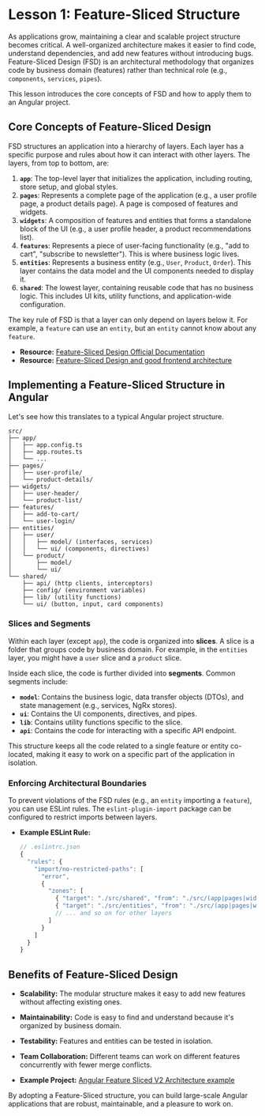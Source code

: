 # Lesson 1: Feature-Sliced Structure

As applications grow, maintaining a clear and scalable project structure becomes critical. A well-organized architecture makes it easier to find code, understand dependencies, and add new features without introducing bugs. Feature-Sliced Design (FSD) is an architectural methodology that organizes code by business domain (features) rather than technical role (e.g., `components`, `services`, `pipes`).

This lesson introduces the core concepts of FSD and how to apply them to an Angular project.

## Core Concepts of Feature-Sliced Design

FSD structures an application into a hierarchy of layers. Each layer has a specific purpose and rules about how it can interact with other layers. The layers, from top to bottom, are:

1.  **`app`**: The top-level layer that initializes the application, including routing, store setup, and global styles.
2.  **`pages`**: Represents a complete page of the application (e.g., a user profile page, a product details page). A page is composed of features and widgets.
3.  **`widgets`**: A composition of features and entities that forms a standalone block of the UI (e.g., a user profile header, a product recommendations list).
4.  **`features`**: Represents a piece of user-facing functionality (e.g., "add to cart", "subscribe to newsletter"). This is where business logic lives.
5.  **`entities`**: Represents a business entity (e.g., `User`, `Product`, `Order`). This layer contains the data model and the UI components needed to display it.
6.  **`shared`**: The lowest layer, containing reusable code that has no business logic. This includes UI kits, utility functions, and application-wide configuration.

The key rule of FSD is that a layer can only depend on layers below it. For example, a `feature` can use an `entity`, but an `entity` cannot know about any `feature`.

- **Resource:** [Feature-Sliced Design Official Documentation](https://feature-sliced.design/)
- **Resource:** [Feature-Sliced Design and good frontend architecture](https://www.codecentric.de/en/knowledge-hub/blog/feature-sliced-design-and-good-frontend-architecture)

## Implementing a Feature-Sliced Structure in Angular

Let's see how this translates to a typical Angular project structure.

```
src/
├── app/
│   ├── app.config.ts
│   ├── app.routes.ts
│   └── ...
├── pages/
│   ├── user-profile/
│   └── product-details/
├── widgets/
│   ├── user-header/
│   └── product-list/
├── features/
│   ├── add-to-cart/
│   └── user-login/
├── entities/
│   ├── user/
│   │   ├── model/ (interfaces, services)
│   │   └── ui/ (components, directives)
│   └── product/
│       ├── model/
│       └── ui/
└── shared/
    ├── api/ (http clients, interceptors)
    ├── config/ (environment variables)
    ├── lib/ (utility functions)
    └── ui/ (button, input, card components)
```

### Slices and Segments

Within each layer (except `app`), the code is organized into **slices**. A slice is a folder that groups code by business domain. For example, in the `entities` layer, you might have a `user` slice and a `product` slice.

Inside each slice, the code is further divided into **segments**. Common segments include:
-   **`model`**: Contains the business logic, data transfer objects (DTOs), and state management (e.g., services, NgRx stores).
-   **`ui`**: Contains the UI components, directives, and pipes.
-   **`lib`**: Contains utility functions specific to the slice.
-   **`api`**: Contains the code for interacting with a specific API endpoint.

This structure keeps all the code related to a single feature or entity co-located, making it easy to work on a specific part of the application in isolation.

### Enforcing Architectural Boundaries

To prevent violations of the FSD rules (e.g., an `entity` importing a `feature`), you can use ESLint rules. The `eslint-plugin-import` package can be configured to restrict imports between layers.

- **Example ESLint Rule:**
  ```javascript
  // .eslintrc.json
  {
    "rules": {
      "import/no-restricted-paths": [
        "error",
        {
          "zones": [
            { "target": "./src/shared", "from": "./src/(app|pages|widgets|features|entities)" },
            { "target": "./src/entities", "from": "./src/(app|pages|widgets|features)" },
            // ... and so on for other layers
          ]
        }
      ]
    }
  }
  ```

## Benefits of Feature-Sliced Design

-   **Scalability:** The modular structure makes it easy to add new features without affecting existing ones.
-   **Maintainability:** Code is easy to find and understand because it's organized by business domain.
-   **Testability:** Features and entities can be tested in isolation.
-   **Team Collaboration:** Different teams can work on different features concurrently with fewer merge conflicts.

- **Example Project:** [Angular Feature Sliced V2 Architecture example](https://github.com/Affiction/angular-feature-sliced)

By adopting a Feature-Sliced structure, you can build large-scale Angular applications that are robust, maintainable, and a pleasure to work on.